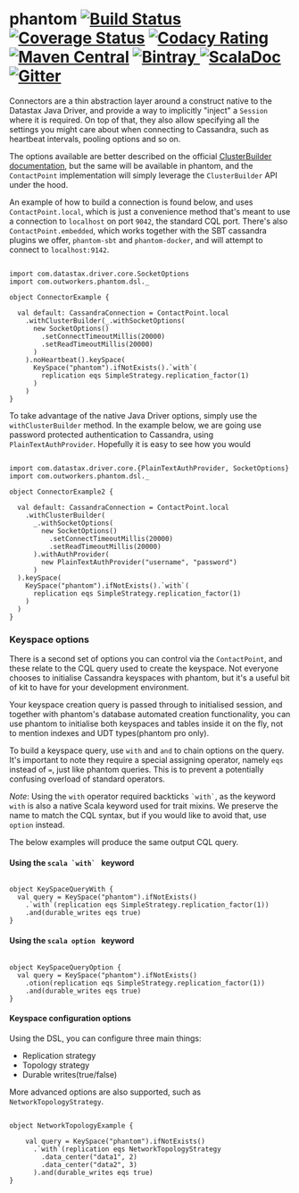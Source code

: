 phantom
[![Build Status](https://travis-ci.org/outworkers/phantom.svg?branch=develop)](https://travis-ci.org/outworkers/phantom?branch=develop) [![Coverage Status](https://coveralls.io/repos/github/outworkers/phantom/badge.svg?branch=develop)](https://coveralls.io/github/outworkers/phantom?branch=develop)  [![Codacy Rating](https://api.codacy.com/project/badge/grade/25bee222a7d142ff8151e6ceb39151b4)](https://www.codacy.com/app/flavian/phantom_2) [![Maven Central](https://maven-badges.herokuapp.com/maven-central/com.outworkers/phantom-dsl_2.11/badge.svg)](https://maven-badges.herokuapp.com/maven-central/com.outworkers/phantom-dsl_2.11) [![Bintray](https://api.bintray.com/packages/outworkers/oss-releases/phantom-dsl/images/download.svg) ](https://bintray.com/outworkers/oss-releases/phantom-dsl/_latestVersion) [![ScalaDoc](http://javadoc-badge.appspot.com/com.outworkers/phantom-dsl_2.11.svg?label=scaladoc)](http://javadoc-badge.appspot.com/com.outworkers/phantom-dsl_2.11) [![Gitter](https://badges.gitter.im/Join%20Chat.svg)](https://gitter.im/outworkers/phantom?utm_source=badge&utm_medium=badge&utm_campaign=pr-badge&utm_content=badge)
===============================================================================================================================================================================================================================================================================================================================================================================================================================================================================================================================================================================================================================================================================================================================================================================================================================================================================================================================================================================================================================================================================================================


Connectors are a thin abstraction layer around a construct native to the Datastax Java Driver, and provide a way to implicitly "inject" a `Session`
where it is required. On top of that, they also allow specifying all the settings you might care about when connecting to Cassandra, such as heartbeat intervals,
pooling options and so on.


The options available are better described on the official [ClusterBuilder documentation](https://docs.datastax.com/en/drivers/java/3.1/com/datastax/driver/core/Cluster.Builder.html), but
the same will be available in phantom, and the `ContactPoint` implementation will simply leverage the `ClusterBuilder` API under the hood.


An example of how to build a connection is found below, and uses `ContactPoint.local`, which is just a convenience method that's meant to
use a connection to `localhost` on port `9042`, the standard CQL port. There's also `ContactPoint.embedded`, which works together with
the  SBT cassandra plugins we offer, `phantom-sbt` and `phantom-docker`, and will attempt to connect to `localhost:9142`.

```tut:silent

import com.datastax.driver.core.SocketOptions
import com.outworkers.phantom.dsl._

object ConnectorExample {

  val default: CassandraConnection = ContactPoint.local
    .withClusterBuilder(_.withSocketOptions(
      new SocketOptions()
        .setConnectTimeoutMillis(20000)
        .setReadTimeoutMillis(20000)
      )
    ).noHeartbeat().keySpace(
      KeySpace("phantom").ifNotExists().`with`(
        replication eqs SimpleStrategy.replication_factor(1)
      )
    )
}

```

To take advantage of the native Java Driver options, simply use the `withClusterBuilder` method. In the example below,
we are going use password protected authentication to Cassandra, using `PlainTextAuthProvider`. Hopefully it is
easy to see how you would 

```tut:silent

import com.datastax.driver.core.{PlainTextAuthProvider, SocketOptions}
import com.outworkers.phantom.dsl._

object ConnectorExample2 {

  val default: CassandraConnection = ContactPoint.local
    .withClusterBuilder(
      _.withSocketOptions(
        new SocketOptions()
          .setConnectTimeoutMillis(20000)
          .setReadTimeoutMillis(20000)
      ).withAuthProvider(
        new PlainTextAuthProvider("username", "password")
      )
  ).keySpace(
    KeySpace("phantom").ifNotExists().`with`(
      replication eqs SimpleStrategy.replication_factor(1)
    )
  )
}

```


### Keyspace options

There is a second set of options you can control via the `ContactPoint`, and these relate to the CQL query used to create
the keyspace. Not everyone chooses to initialise Cassandra keyspaces with phantom, but it's a useful bit of kit to have
for your development environment.

Your keyspace creation query is passed through to initialised session, and together with phantom's database automated
creation functionality, you can use phantom to initialise both keyspaces and tables inside it on the fly, not to mention
indexes and UDT types(phantom pro only).

 
To build a keyspace query, use `with` and `and` to chain options on the query. It's important to note they require
a special assigning operator, namely `eqs` instead of `=`, just like phantom queries. This is to prevent a potentially
confusing overload of standard operators.

*Note*: Using the `with` operator required backticks ``` `with` ```, as the keyword `with` is also a native Scala keyword
used for trait mixins. We preserve the name to match the CQL syntax, but if you would like to avoid that, use `option` instead.

The below examples will produce the same output CQL query.

#### Using the ```scala `with` ``` keyword

```tut:silent

object KeySpaceQueryWith {
  val query = KeySpace("phantom").ifNotExists()
    .`with`(replication eqs SimpleStrategy.replication_factor(1))
    .and(durable_writes eqs true)
}

```

#### Using the ```scala option ``` keyword

```tut:silent

object KeySpaceQueryOption {
  val query = KeySpace("phantom").ifNotExists()
    .otion(replication eqs SimpleStrategy.replication_factor(1))
    .and(durable_writes eqs true)
}

```


#### Keyspace configuration options

Using the DSL, you can configure three main things:

- Replication strategy
- Topology strategy
- Durable writes(true/false)

More advanced options are also supported, such as `NetworkTopologyStrategy`.

```tut:silent

object NetworkTopologyExample {

    val query = KeySpace("phantom").ifNotExists()
      .`with`(replication eqs NetworkTopologyStrategy
        .data_center("data1", 2)
        .data_center("data2", 3)
      ).and(durable_writes eqs true)
}
```
